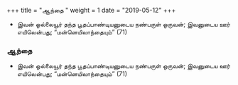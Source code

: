 ﻿+++
title = "ஆந்தை  "
weight = 1
date = "2019-05-12"
+++


-  இவன் ஒல்லையூர் தந்த பூதப்பாண்டியனுடைய நண்பருள் ஒருவன்; இவனுடைய ஊர் எயிலென்பது; “மன்னெயிலாந்தையும்” (71)  
  
### ஆந்தை  
-  இவன் ஒல்லையூர் தந்த பூதப்பாண்டியனுடைய நண்பருள் ஒருவன்; இவனுடைய ஊர் எயிலென்பது; “மன்னெயிலாந்தையும்” (71)  
